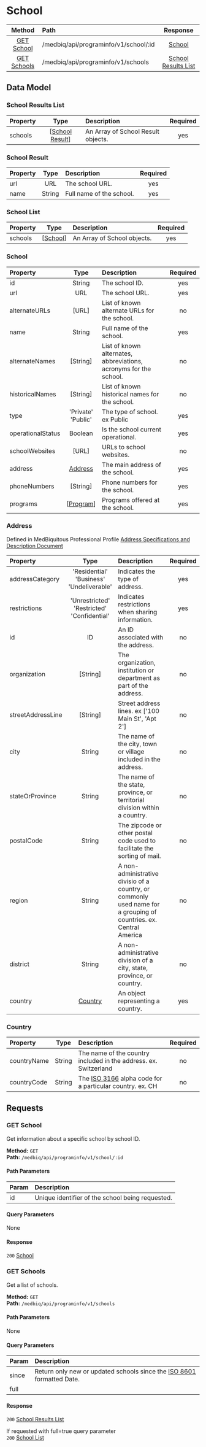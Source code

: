 # School
|     Method                      |       Path                                  |         Response                    |
|    :------:                     |       :--                                   |       :----------:                  |
|  [GET School](#get-school)      |    /medbiq/api/programinfo/v1/school/:id    |      [School](#school-1)            |  
|  [GET Schools](#get-schools)    |      /medbiq/api/programinfo/v1/schools     | [School Results List](#school-results-list) |  


## Data Model

### School Results List
|   Property  |        Type                         |        Description                  | Required |
|   :------   |        :--:                         |        :----------                  |  :--:    |
|   schools   | \[[School Result](#school-result)\]  |  An Array of School Result objects. |   yes    |


### School Result
|   Property  |  Type     |        Description              | Required |
|   :------   |  :--:     |        :----------              |  :--:    |
|      url    |   URL     |         The school URL.         |   yes    |
|     name    |  String   |     Full name of the school.    |   yes    |
 
 
### School List
|   Property  |        Type                 |        Description           | Required |
|   :------   |        :--:                 |        :----------           |  :--:    |
|   schools   | \[[School](#school-1)\]     |  An Array of School objects. |   yes    |
  
  
### School
|    Property     |        Type         |                            Description                            | Required |
|    :------      |        :--:         |                            :----------                            |   :--:   |
|       id        |       String        |                          The school ID.                           |   yes    |
|       url       |         URL         |                          The school URL.                          |   yes    |
|  alternateURLs  |        [URL]        |          List of known alternate URLs for the school.             |    no    |
|      name       |       String        |                     Full name of the school.                      |   yes    |
| alternateNames  |      [String]       |  List of known alternates, abbreviations, acronyms for the school.|    no    |
| historicalNames |      [String]       |         List of known historical names for the school.            |    no    |
|       type      |'Private'<br>'Public'|                 The type of school. ex Public                     |   yes    |
| operationalStatus |     Boolean       |                Is the school current operational.                 |   yes    |
|  schoolWebsites |       [URL]         |                      URLs to school websites.                     |    no    |
|     address     | [Address](#address) |                 The main address of the school.                   |   yes    |
|   phoneNumbers  |       [String]      |                    Phone numbers for the school.                  |   yes    |
|     programs    | \[[Program](https://github.com/medbiq/medbiq/blob/master/api/programinfo/v1/program/program.md#program-1)\]| Programs offered at the school. | yes | 


### Address
Defined in MedBiquitous Professional Profile [Address Specifications and Description Document](https://www.medbiq.org/working_groups/professional_profile/AddressSpecification.pdf)  
  
|   Property      |        Type         |                           Description                             | Required |
|   :------       |        :--:         |                           :----------                             |  :--:    |
| addressCategory | 'Residential'<br>'Business'<br>'Undeliverable' |  Indicates the type of address.        |   yes    |
| restrictions    | 'Unrestricted'<br>'Restricted'<br>'Confidential' | Indicates restrictions when sharing information.| yes  |
|      id         |         ID          |                An ID associated with the address.                 |   no     |
|  organization   |      [String]       |The organization, institution or department as part of the address.|   no     |
|streetAddressLine|      [String]       |         Street address lines. ex ['100 Main St', 'Apt 2']         |   no     |
|     city        |        String       |   The name of the city, town or village included in the address.  |   no     |
| stateOrProvince |        String       | The name of the state, province, or territorial division within a country.|  no  |
|   postalCode    |        String       | The zipcode or other postal code used to facilitate the sorting of mail.| no  |
|     region      |        String       | A non-administrative divisio of a country, or commonly used name for a grouping of countries. ex. Central America | no |
|     district    |        String       | A non-administrative division of a city, state, province, or country. | no |
|     country     | [Country](#country) |          An object representing a country.                        |   yes    |

### Country
|   Property      |        Type         |                           Description                             | Required |
|   :------       |        :--:         |                           :----------                             |  :--:    |
|  countryName    |       String        | The name of the country included in the address. ex. Switzerland  |    no    |
|  countryCode    |       String        | The [ISO 3166](https://www.iso.org/iso-3166-country-codes.html) alpha code for a particular country. ex. CH      |    no    |

## Requests
### GET School
Get information about a specific school by school ID.  
  
__Method:__  `GET`  
__Path:__ `/medbiq/api/programinfo/v1/school/:id`

#### Path Parameters
|   Param    |                  Description                      |
|   :---     |                 :------------                     |
|    id      |  Unique identifier of the school being requested. |

#### Query Parameters
None

#### Response
`200` [School](#school-1)

### GET Schools
Get a list of schools.  
  
__Method:__  `GET`  
__Path:__ `/medbiq/api/programinfo/v1/schools`

#### Path Parameters
None

#### Query Parameters
| Param      |  Description                                                              |
| :---       | :------------                                                             |
| since      |  Return only new or updated schools since the [ISO 8601](https://en.wikipedia.org/wiki/ISO_8601) formatted Date.  | 
| full   

#### Response
`200` [School Results List](#school-results-list)  
  
If requested with full=true query parameter  
`200` [School List](#school-list)
